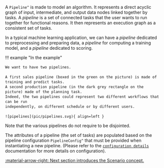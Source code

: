 
A `Pipeline^` is made to model an algorithm. It
represents a direct acyclic graph of input, intermediate, and output data nodes linked together by tasks.
A _pipeline_ is a set of connected tasks that the user wants to run together for functional reasons. It then
represents an execution graph as a consistent set of tasks.

In a typical machine learning application, we can have a _pipeline_ dedicated to preprocessing and preparing data, a
_pipeline_ for computing a training model, and a _pipeline_ dedicated to scoring.

!!! example "In the example"

    We want to have two pipelines.

    A first sales pipeline (boxed in the green on the picture) is made of training and predict tasks.
    A second production pipeline (in the dark grey rectangle on the picture) made of the planning task.
    Indeed, the two pipelines could represent two different workflows that can be run
    independently, on different schedule or by different users.

    ![pipelines](pic/pipelines.svg){ align=left }

Note that the various pipelines do not require to be disjointed.

The attributes of a pipeline (the set of tasks) are populated based on the pipeline configuration
`PipelineConfig^` that
must be provided when instantiating a new pipeline. (Please refer to the
[`configuration details`](../config/pipeline-config.md) documentation for more
details on configuration).


[:material-arrow-right: Next section introduces the Scenario concept.](scenario.md)
